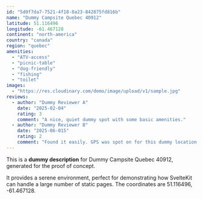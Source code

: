 ```yaml
---
id: "5d0f7da7-7521-4f18-8a23-842875fd816b"
name: "Dummy Campsite Quebec 40912"
latitude: 51.116496
longitude: -61.467128
continent: "north-america"
country: "canada"
region: "quebec"
amenities:
  - "ATV-access"
  - "picnic-table"
  - "dog-friendly"
  - "fishing"
  - "toilet"
images:
  - "https://res.cloudinary.com/demo/image/upload/v1/sample.jpg"
reviews:
  - author: "Dummy Reviewer A"
    date: "2025-02-04"
    rating: 3
    comment: "A nice, quiet dummy spot with some basic amenities."
  - author: "Dummy Reviewer B"
    date: "2025-06-015"
    rating: 2
    comment: "Found it easily. GPS was spot on for this dummy location."
---
```


This is a **dummy description** for Dummy Campsite Quebec 40912, generated for the proof of concept.

It provides a serene environment, perfect for demonstrating how SvelteKit can handle a large number of static pages. The coordinates are 51.116496, -61.467128.
